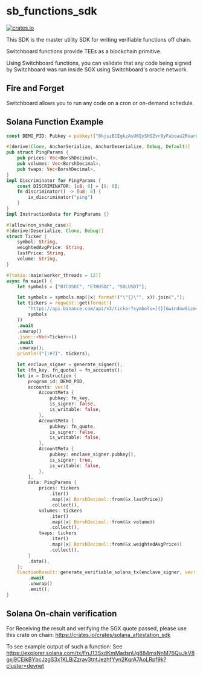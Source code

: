 # sb_functions_sdk
[![crates.io](https://img.shields.io/crates/v/my_library.svg)](https://crates.io/crates/sb_functions_sdk)


This SDK is the master utility SDK for writing verifiable functions off chain.

Switchboard functions provide TEEs as a blockchain primitive.

Using Switchboard functions, you can validate that any code being signed by
Switchboard was run inside SGX using Switchboard's oracle network.

## Fire and Forget

Switchboard allows you to run any code on a cron or on-demand schedule.

## Solana Function Example

``` rust
const DEMO_PID: Pubkey = pubkey!("8kjszBCEgkzAsU6QySHSZvr9yFaboau2RnarCQFFvasS");

#[derive(Clone, AnchorSerialize, AnchorDeserialize, Debug, Default)]
pub struct PingParams {
    pub prices: Vec<BorshDecimal>,
    pub volumes: Vec<BorshDecimal>,
    pub twaps: Vec<BorshDecimal>,
}
impl Discriminator for PingParams {
    const DISCRIMINATOR: [u8; 8] = [0; 8];
    fn discriminator() -> [u8; 8] {
        ix_discriminator("ping")
    }
}
impl InstructionData for PingParams {}

#[allow(non_snake_case)]
#[derive(Deserialize, Clone, Debug)]
struct Ticker {
    symbol: String,
    weightedAvgPrice: String,
    lastPrice: String,
    volume: String,
}

#[tokio::main(worker_threads = 12)]
async fn main() {
    let symbols = ["BTCUSDC", "ETHUSDC", "SOLUSDT"];

    let symbols = symbols.map(|x| format!("\"{}\"", x)).join(",");
    let tickers = reqwest::get(format!(
        "https://api.binance.com/api/v3/ticker?symbols=[{}]&windowSize=1h",
        symbols
    ))
    .await
    .unwrap()
    .json::<Vec<Ticker>>()
    .await
    .unwrap();
    println!("{:#?}", tickers);

    let enclave_signer = generate_signer();
    let (fn_key, fn_quote) = fn_accounts();
    let ix = Instruction {
        program_id: DEMO_PID,
        accounts: vec![
            AccountMeta {
                pubkey: fn_key,
                is_signer: false,
                is_writable: false,
            },
            AccountMeta {
                pubkey: fn_quote,
                is_signer: false,
                is_writable: false,
            },
            AccountMeta {
                pubkey: enclave_signer.pubkey(),
                is_signer: true,
                is_writable: false,
            },
        ],
        data: PingParams {
            prices: tickers
                .iter()
                .map(|x| BorshDecimal::from(&x.lastPrice))
                .collect(),
            volumes: tickers
                .iter()
                .map(|x| BorshDecimal::from(&x.volume))
                .collect(),
            twaps: tickers
                .iter()
                .map(|x| BorshDecimal::from(&x.weightedAvgPrice))
                .collect(),
        }
        .data(),
    };
    FunctionResult::generate_verifiable_solana_tx(enclave_signer, vec![ix])
        .await
        .unwrap()
        .emit();
}
```

## Solana On-chain verification

For Receiving the result and verifying the SGX quote passed, please use this crate on chain:
<a href="https://crates.io/crates/solana_attestation_sdk">https://crates.io/crates/solana_attestation_sdk</a>

To see example output of such a function: See https://explorer.solana.com/tx/FnJ13SxdKmMadsnUg884msNnM76QuJkV8gxj9CEikBYbcJzgS3x1KLBiZzrav3tntJezhfYyn2KqrA7AoLRpf9k?cluster=devnet
